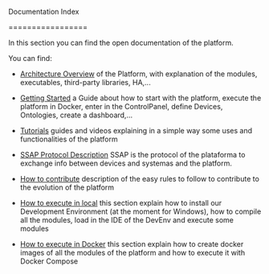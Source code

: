 Documentation Index
=================

In this section you can find the open documentation of the platform.

You can find:

- [Architecture Overview](architecture-overview/) of the Platform, with explanation of the modules, executables, third-party libraries, HA,...
- [Getting Started](getting-started/) a Guide about how to start with the platform, execute the platform in Docker, enter in the ControlPanel, define Devices, Ontologies, create a dashboard,...
- [Tutorials](tutorials/) guides and videos explaining in a simple way some uses and functionalities of the platform
- [SSAP Protocol Description](ssap_protocol/) SSAP is the protocol of the plataforma to exchange info between devices and systemas and the platform.
- [How to contribute](how-to-contribute/) description of the easy rules to follow to contribute to the evolution of the platform
- [How to execute in local](how-to-execute-local/) this section explain how to install our Development Environment (at the moment for Windows), how to compile all the modules, load in the IDE of the DevEnv and execute some modules
- [How to execute in Docker](how-to-execute-docker/) this section explain how to create docker images of all the modules of the platform and how to execute it with Docker Compose